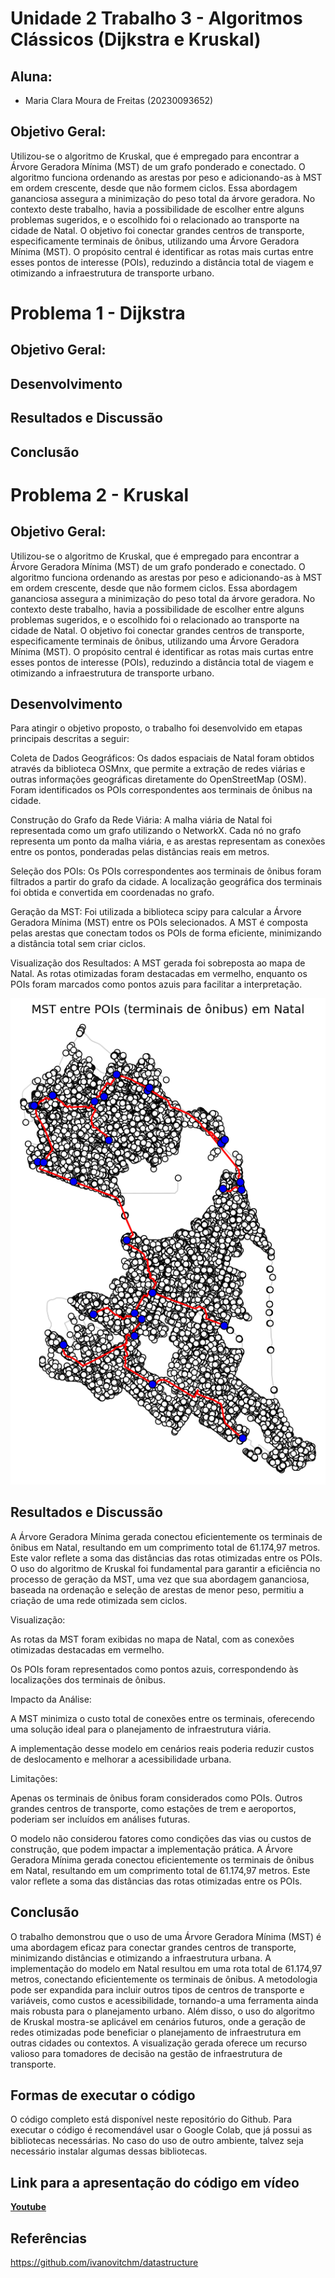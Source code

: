 # Unidade 2 Trabalho 3 - Algoritmos Clássicos (Dijkstra e Kruskal)

## Aluna:  
- Maria Clara Moura de Freitas (20230093652)

## Objetivo Geral:  

Utilizou-se o algoritmo de Kruskal, que é empregado para encontrar a Árvore Geradora Mínima (MST) de um grafo ponderado e conectado. O algoritmo funciona ordenando as arestas por peso e adicionando-as à MST em ordem crescente, desde que não formem ciclos. Essa abordagem gananciosa assegura a minimização do peso total da árvore geradora. No contexto deste trabalho, havia a possibilidade de escolher entre alguns problemas sugeridos, e o escolhido foi o relacionado ao transporte na cidade de Natal. O objetivo foi conectar grandes centros de transporte, especificamente terminais de ônibus, utilizando uma Árvore Geradora Mínima (MST). O propósito central é identificar as rotas mais curtas entre esses pontos de interesse (POIs), reduzindo a distância total de viagem e otimizando a infraestrutura de transporte urbano.

# Problema 1 - Dijkstra

## Objetivo Geral:

## Desenvolvimento

## Resultados e Discussão

## Conclusão

# Problema 2 - Kruskal

## Objetivo Geral:  

Utilizou-se o algoritmo de Kruskal, que é empregado para encontrar a Árvore Geradora Mínima (MST) de um grafo ponderado e conectado. O algoritmo funciona ordenando as arestas por peso e adicionando-as à MST em ordem crescente, desde que não formem ciclos. Essa abordagem gananciosa assegura a minimização do peso total da árvore geradora. No contexto deste trabalho, havia a possibilidade de escolher entre alguns problemas sugeridos, e o escolhido foi o relacionado ao transporte na cidade de Natal. O objetivo foi conectar grandes centros de transporte, especificamente terminais de ônibus, utilizando uma Árvore Geradora Mínima (MST). O propósito central é identificar as rotas mais curtas entre esses pontos de interesse (POIs), reduzindo a distância total de viagem e otimizando a infraestrutura de transporte urbano.

## Desenvolvimento  

Para atingir o objetivo proposto, o trabalho foi desenvolvido em etapas principais descritas a seguir:

Coleta de Dados Geográficos:
Os dados espaciais de Natal foram obtidos através da biblioteca OSMnx, que permite a extração de redes viárias e outras informações geográficas diretamente do OpenStreetMap (OSM). Foram identificados os POIs correspondentes aos terminais de ônibus na cidade.

Construção do Grafo da Rede Viária:
A malha viária de Natal foi representada como um grafo utilizando o NetworkX. Cada nó no grafo representa um ponto da malha viária, e as arestas representam as conexões entre os pontos, ponderadas pelas distâncias reais em metros.

Seleção dos POIs:
Os POIs correspondentes aos terminais de ônibus foram filtrados a partir do grafo da cidade. A localização geográfica dos terminais foi obtida e convertida em coordenadas no grafo.

Geração da MST:
Foi utilizada a biblioteca scipy para calcular a Árvore Geradora Mínima (MST) entre os POIs selecionados. A MST é composta pelas arestas que conectam todos os POIs de forma eficiente, minimizando a distância total sem criar ciclos.

Visualização dos Resultados:
A MST gerada foi sobreposta ao mapa de Natal. As rotas otimizadas foram destacadas em vermelho, enquanto os POIs foram marcados como pontos azuis para facilitar a interpretação.

![Natal-RN](https://github.com/mclarafreitas/Algoritmo-e-Estrutura-de-Dados-II/blob/c47537d1924af4e7edb0cd06730f494a3cdc7192/Images/Unknown-3.png)


## Resultados e Discussão
A Árvore Geradora Mínima gerada conectou eficientemente os terminais de ônibus em Natal, resultando em um comprimento total de 61.174,97 metros. Este valor reflete a soma das distâncias das rotas otimizadas entre os POIs. O uso do algoritmo de Kruskal foi fundamental para garantir a eficiência no processo de geração da MST, uma vez que sua abordagem gananciosa, baseada na ordenação e seleção de arestas de menor peso, permitiu a criação de uma rede otimizada sem ciclos.

Visualização:

As rotas da MST foram exibidas no mapa de Natal, com as conexões otimizadas destacadas em vermelho.

Os POIs foram representados como pontos azuis, correspondendo às localizações dos terminais de ônibus.

Impacto da Análise:

A MST minimiza o custo total de conexões entre os terminais, oferecendo uma solução ideal para o planejamento de infraestrutura viária.

A implementação desse modelo em cenários reais poderia reduzir custos de deslocamento e melhorar a acessibilidade urbana.

Limitações:

Apenas os terminais de ônibus foram considerados como POIs. Outros grandes centros de transporte, como estações de trem e aeroportos, poderiam ser incluídos em análises futuras.

O modelo não considerou fatores como condições das vias ou custos de construção, que podem impactar a implementação prática.
A Árvore Geradora Mínima gerada conectou eficientemente os terminais de ônibus em Natal, resultando em um comprimento total de 61.174,97 metros. Este valor reflete a soma das distâncias das rotas otimizadas entre os POIs.
  
## Conclusão

O trabalho demonstrou que o uso de uma Árvore Geradora Mínima (MST) é uma abordagem eficaz para conectar grandes centros de transporte, minimizando distâncias e otimizando a infraestrutura urbana. A implementação do modelo em Natal resultou em uma rota total de 61.174,97 metros, conectando eficientemente os terminais de ônibus. A metodologia pode ser expandida para incluir outros tipos de centros de transporte e variáveis, como custos e acessibilidade, tornando-a uma ferramenta ainda mais robusta para o planejamento urbano. Além disso, o uso do algoritmo de Kruskal mostra-se aplicável em cenários futuros, onde a geração de redes otimizadas pode beneficiar o planejamento de infraestrutura em outras cidades ou contextos. A visualização gerada oferece um recurso valioso para tomadores de decisão na gestão de infraestrutura de transporte.

## Formas de executar o código

O código completo está disponível neste repositório do Github. Para executar o código é recomendável usar o Google Colab, que já possui as bibliotecas necessárias. No caso do uso de outro ambiente, talvez seja necessário instalar algumas dessas bibliotecas.

## Link para a apresentação do código em vídeo

[**Youtube**](https://youtu.be/LzVxKbDd_Y8)

## Referências

https://github.com/ivanovitchm/datastructure



